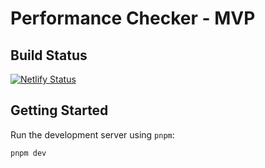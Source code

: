 # Performance Checker - MVP

## Build Status

[![Netlify Status](https://api.netlify.com/api/v1/badges/a014cc9a-52a2-4d6f-85f8-54086d68afdd/deploy-status)](https://app.netlify.com/sites/mvp-performance-checker/deploys)

## Getting Started

Run the development server using `pnpm`:

```bash
pnpm dev
```

